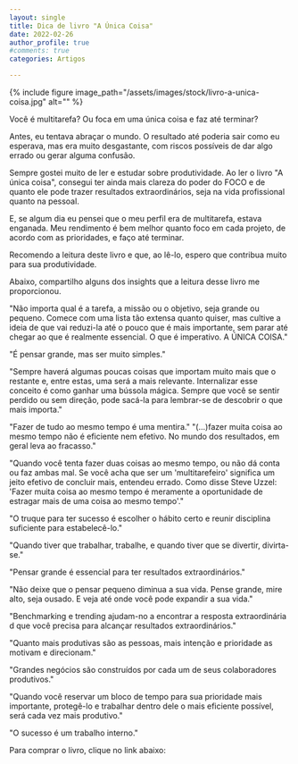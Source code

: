 ```yaml
---
layout: single
title: Dica de livro "A Única Coisa"
date: 2022-02-26 
author_profile: true
#comments: true
categories: Artigos

---
```


{% include figure image_path="/assets/images/stock/livro-a-unica-coisa.jpg" alt=""  %}

Você é multitarefa? Ou foca em uma única coisa e faz até terminar?

Antes, eu tentava abraçar o mundo. O resultado até poderia sair como eu esperava, mas era muito desgastante, com riscos possíveis de dar algo errado ou gerar alguma confusão.

Sempre gostei muito de ler e estudar sobre produtividade. Ao ler o livro "A única coisa", consegui ter ainda mais clareza do poder do FOCO e de quanto ele pode trazer resultados extraordinários, seja na vida profissional quanto na pessoal.

E, se algum dia eu pensei que o meu perfil era de multitarefa, estava enganada. Meu rendimento é bem melhor quanto foco em cada projeto, de acordo com as prioridades, e faço até terminar.

Recomendo a leitura deste livro e que, ao lê-lo, espero que contribua muito para sua produtividade.

Abaixo, compartilho alguns dos insights que a leitura desse livro me proporcionou.

"Não importa qual é a tarefa, a missão ou o objetivo, seja grande ou pequeno. Comece com uma lista tão extensa quanto quiser, mas cultive a ideia de que vai reduzi-la até o pouco que é mais importante, sem parar até chegar ao que é realmente essencial. O que é imperativo. A ÚNICA COISA."

"É pensar grande, mas ser muito simples."

"Sempre haverá algumas poucas coisas que importam muito mais que o restante e, entre estas, uma será a mais relevante. Internalizar esse conceito é como ganhar uma bússola mágica. Sempre que você se sentir perdido ou sem direção, pode sacá-la para lembrar-se de descobrir o que mais importa."

"Fazer de tudo ao mesmo tempo é uma mentira."
"(...)fazer muita coisa ao mesmo tempo não é eficiente nem efetivo. No mundo dos resultados, em geral leva ao fracasso."

"Quando você tenta fazer duas coisas ao mesmo tempo, ou não dá conta ou faz ambas mal. Se você acha que ser um 'multitarefeiro' significa um jeito efetivo de concluir mais, entendeu errado. Como disse Steve Uzzel: 'Fazer muita coisa ao mesmo tempo é meramente a oportunidade de estragar mais de uma coisa ao mesmo tempo'."

"O truque para ter sucesso é escolher o hábito certo e reunir disciplina suficiente para estabelecê-lo."

"Quando tiver que trabalhar, trabalhe, e quando tiver que se divertir, divirta-se."

"Pensar grande é essencial para ter resultados extraordinários."

"Não deixe que o pensar pequeno diminua a sua vida. Pense grande, mire alto, seja ousado. E veja até onde você pode expandir a sua vida."

"Benchmarking e trending ajudam-no a encontrar a resposta extraordinária d que você precisa para alcançar resultados extraordinários."

"Quanto mais produtivas são as pessoas, mais intenção e prioridade as motivam e direcionam."

"Grandes negócios são construídos por cada um de seus colaboradores produtivos."

"Quando você reservar um bloco de tempo para sua prioridade mais importante, protegê-lo e trabalhar dentro dele o mais eficiente possível, será cada vez mais produtivo."

"O sucesso é um trabalho interno."

Para comprar o livro, clique no link abaixo:





